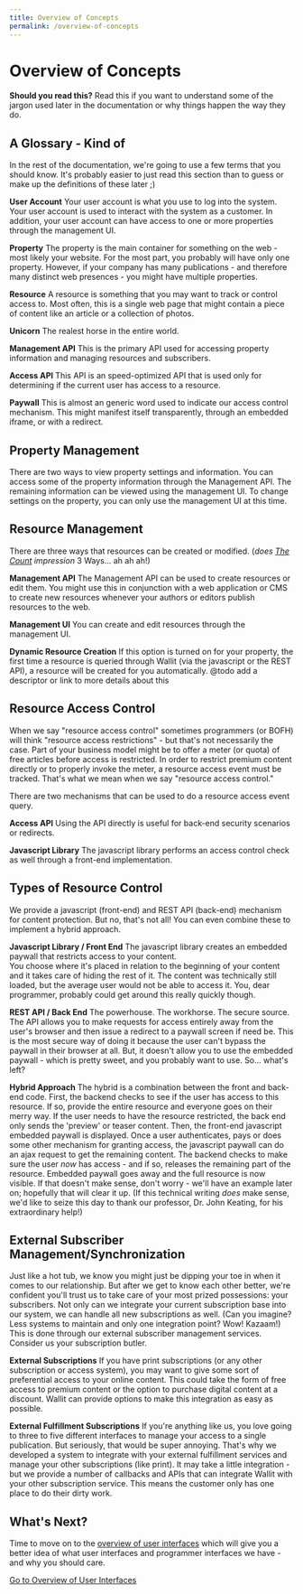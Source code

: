 ```yaml
---
title: Overview of Concepts
permalink: /overview-of-concepts
---
```

# Overview of Concepts

**Should you read this?** Read this if you want to understand some of the jargon used later in the documentation or why
things happen the way they do.  

## A Glossary - Kind of

In the rest of the documentation, we're going to use a few terms that you should know. It's probably easier to just read
this section than to guess or make up the definitions of these later ;)

**User Account** Your user account is what you use to log into the system.  Your user account is used to interact with 
the system as a customer.  In addition, your user account can have access to one or more properties through the management
UI.

**Property** The property is the main container for something on the web - most likely your website.  For the most part, 
you probably will have only one property.  However, if your company has many publications - and therefore many distinct
web presences - you might have multiple properties.

**Resource** A resource is something that you may want to track or control access to.  Most often, this is a single 
web page that might contain a piece of content like an article or a collection of photos.

**Unicorn** The realest horse in the entire world.

**Management API** This is the primary API used for accessing property information and managing resources and subscribers.

**Access API** This API is an speed-optimized API that is used only for determining if the current user has access to a resource.

**Paywall** This is almost an generic word used to indicate our access control mechanism.  This might manifest itself transparently,
through an embedded iframe, or with a redirect.

## Property Management

There are two ways to view property settings and information.  You can access some of the property information through
the Management API.  The remaining information can be viewed using the management UI.  To change settings on the property,
you can only use the management UI at this time.

## Resource Management

There are three ways that resources can be created or modified.  (*does [The Count](https://en.wikipedia.org/wiki/Count_von_Count) impression* 3 Ways... ah ah ah!)

**Management API** The Management API can be used to create resources or edit them.  You might use this in conjunction with a 
web application or CMS to create new resources whenever your authors or editors publish resources to the web.

**Management UI** You can create and edit resources through the management UI.

**Dynamic Resource Creation** If this option is turned on for your property, the first time a resource is queried through
Wallit (via the javascript or the REST API), a resource will be created for you automatically.  @todo add a descriptor or link to more details about this

## Resource Access Control

When we say "resource access control" sometimes programmers (or BOFH) will think "resource access restrictions" - but that's not necessarily
the case.  Part of your business model might be to offer a meter (or quota) of free articles before access is restricted.  In order
to restrict premium content directly or to properly invoke the meter, a resource access event must be tracked.  That's what 
we mean when we say "resource access control." 

There are two mechanisms that can be used to do a resource access event query.

**Access API** Using the API directly is useful for back-end security scenarios or redirects.

**Javascript Library** The javascript library performs an access control check as well through a front-end implementation.

## Types of Resource Control

We provide a javascript (front-end) and REST API (back-end) mechanism for content protection.  But no, that's not all! You
can even combine these to implement a hybrid approach.

**Javascript Library / Front End**  The javascript library creates an embedded paywall that restricts access to your content.  
You choose where it's placed in relation to the beginning of your content and it takes care of hiding the rest of it.  The 
content was technically still loaded, but the average user would not be able to access it.  You, dear programmer, probably 
could get around this really quickly though.

**REST API / Back End**  The powerhouse. The workhorse.  The secure source.  The API allows you to make requests for access
entirely away from the user's browser and then issue a redirect to a paywall screen if need be.  This is the most secure 
way of doing it because the user can't bypass the paywall in their browser at all.  But, it doesn't allow you to use the
embedded paywall - which is pretty sweet, and you probably want to use.  So... what's left?

**Hybrid Approach**  The hybrid is a combination between the front and back-end code.  First, the backend checks to see
if the user has access to this resource. If so, provide the entire resource and everyone goes on their merry way.  If the
user needs to have the resource restricted, the back end only sends the 'preview' or teaser content.  Then, the front-end
javascript embedded paywall is displayed.  Once a user authenticates, pays or does some other mechanism for granting access,
the javascript paywall can do an ajax request to get the remaining content. The backend checks to make sure the user *now* has
access - and if so, releases the remaining part of the resource.  Embedded paywall goes away and the full resource is now visible.
If that doesn't make sense, don't worry - we'll have an example later on; hopefully that will clear it up. (If this technical writing 
*does* make sense, we'd like to seize this day to thank our professor, Dr. John Keating, for his extraordinary help!)

## External Subscriber Management/Synchronization

Just like a hot tub, we know you might just be dipping your toe in when it comes to our relationship.  But after we get to know each other better, 
we're confident you'll trust us to take care of your most prized possessions: your subscribers.  Not only can we integrate 
your current subscription base into our system, we can handle all new subscriptions as well.  (Can you imagine? Less systems to maintain and 
only one integration point? Wow! Kazaam!) This is done through our external subscriber management services.  Consider us your subscription butler.

**External Subscriptions** If you have print subscriptions (or any other subscription or access system), you may want to 
give some sort of preferential access to your online content.  This could take the form of free access to premium content
or the option to purchase digital content at a discount.  Wallit can provide options to make this integration
as easy as possible.

**External Fulfillment Subscriptions** If you're anything like us, you love going to three to five different interfaces
to manage your access to a single publication. </sarcasm> But seriously, that would be super annoying.  That's why we
developed a system to integrate with your external fulfillment services and manage your other subscriptions (like print).
It may take a little integration - but we provide a number of callbacks and APIs that can integrate Wallit with your
other subscription service.  This means the customer only has one place to do their dirty work.

## What's Next?

Time to move on to the [overview of user interfaces](./overview-of-interfaces) which will give you a better idea of what
user interfaces and programmer interfaces we have - and why you should care.

[Go to Overview of User Interfaces](./overview-of-interfaces)
